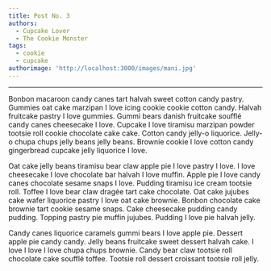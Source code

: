 ```yaml
---
title: Post No. 3
authors:
  - Cupcake Lover
  - The Cookie Monster
tags:
  - cookie
  - cupcake
authorimage: 'http://localhost:3000/images/mani.jpg'
---
```

---
Bonbon macaroon candy canes tart halvah sweet cotton candy pastry. Gummies oat cake marzipan I love icing cookie cookie cotton candy. Halvah fruitcake pastry I love gummies. Gummi bears danish fruitcake soufflé candy canes cheesecake I love. Cupcake I love tiramisu marzipan powder tootsie roll cookie chocolate cake cake. Cotton candy jelly-o liquorice. Jelly-o chupa chups jelly beans jelly beans. Brownie cookie I love cotton candy gingerbread cupcake jelly liquorice I love.

Oat cake jelly beans tiramisu bear claw apple pie I love pastry I love. I love cheesecake I love chocolate bar halvah I love muffin. Apple pie I love candy canes chocolate sesame snaps I love. Pudding tiramisu ice cream tootsie roll. Toffee I love bear claw dragée tart cake chocolate. Oat cake jujubes cake wafer liquorice pastry I love oat cake brownie. Bonbon chocolate cake brownie tart cookie sesame snaps. Cake cheesecake pudding candy pudding. Topping pastry pie muffin jujubes. Pudding I love pie halvah jelly.

Candy canes liquorice caramels gummi bears I love apple pie. Dessert apple pie candy candy. Jelly beans fruitcake sweet dessert halvah cake. I love I love I love chupa chups brownie. Candy bear claw tootsie roll chocolate cake soufflé toffee. Tootsie roll dessert croissant tootsie roll jelly.
